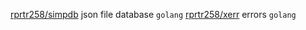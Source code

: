 [rprtr258/simpdb](https://github.com/rprtr258/simpdb) json file database `golang`
[rprtr258/xerr](https://github.com/rprtr258/xerr) errors `golang`
